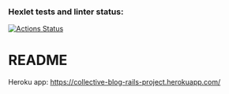 ### Hexlet tests and linter status:
[![Actions Status](https://github.com/TheHexReader/rails-project-lvl2/workflows/hexlet-check/badge.svg)](https://github.com/TheHexReader/rails-project-lvl2/actions)

# README

Heroku app: https://collective-blog-rails-project.herokuapp.com/